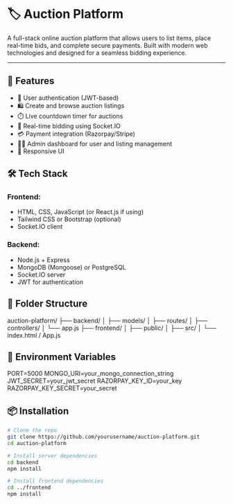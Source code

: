 # 🏷️ Auction Platform

A full-stack online auction platform that allows users to list items, place real-time bids, and complete secure payments. Built with modern web technologies and designed for a seamless bidding experience.

---

## 🚀 Features

- 🔐 User authentication (JWT-based)
- 🛍️ Create and browse auction listings
- ⏱️ Live countdown timer for auctions
- 💬 Real-time bidding using Socket.IO
- 💳 Payment integration (Razorpay/Stripe)
- 🧑‍💼 Admin dashboard for user and listing management
- 📱 Responsive UI

## 🛠️ Tech Stack

### Frontend:
- HTML, CSS, JavaScript (or React.js if using)
- Tailwind CSS or Bootstrap (optional)
- Socket.IO client

### Backend:
- Node.js + Express
- MongoDB (Mongoose) or PostgreSQL
- Socket.IO server
- JWT for authentication

## 📁 Folder Structure

auction-platform/
├── backend/
│   ├── models/
│   ├── routes/
│   ├── controllers/
│   └── app.js
├── frontend/
│   ├── public/
│   ├── src/
│   └── index.html / App.js

## 🔐 Environment Variables
PORT=5000
MONGO_URI=your_mongo_connection_string
JWT_SECRET=your_jwt_secret
RAZORPAY_KEY_ID=your_key
RAZORPAY_KEY_SECRET=your_secret


## 📦 Installation

```bash
# Clone the repo
git clone https://github.com/yourusername/auction-platform.git
cd auction-platform

# Install server dependencies
cd backend
npm install

# Install frontend dependencies
cd ../frontend
npm install
